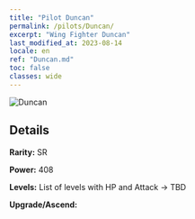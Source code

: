 ```yaml
---
title: "Pilot Duncan"
permalink: /pilots/Duncan/
excerpt: "Wing Fighter Duncan"
last_modified_at: 2023-08-14
locale: en
ref: "Duncan.md"
toc: false
classes: wide
---
```



 ![Duncan](/images/pilots/aviator_piece_3003.png)

## Details

 **Rarity:** SR 

 **Power:** 408 

 **Levels:**  List of levels with HP and Attack -> TBD

 **Upgrade/Ascend:**  


